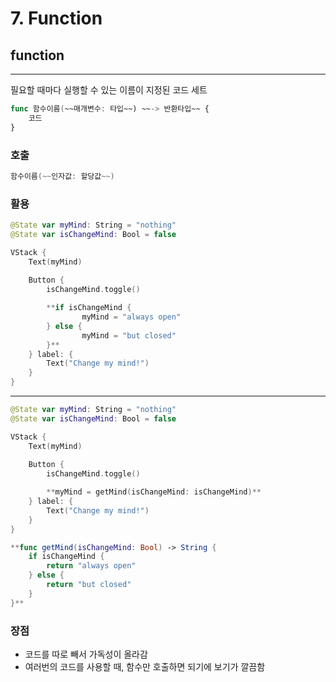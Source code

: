 # 7. Function

## function

---

필요할 때마다 실행할 수 있는 이름이 지정된 코드 세트

```swift
func 함수이름(~~매개변수: 타입~~) ~~-> 반환타입~~ {
    코드
}
```

### 호출

```swift
함수이름(~~인자값: 할당값~~)
```

### 활용

```swift
@State var myMind: String = "nothing"
@State var isChangeMind: Bool = false

VStack {
    Text(myMind)
		
    Button {
        isChangeMind.toggle()

        **if isChangeMind {
                myMind = "always open"
        } else {
                myMind = "but closed"
        }**
    } label: {
        Text("Change my mind!")
    }
}
```

---

```swift
@State var myMind: String = "nothing"
@State var isChangeMind: Bool = false

VStack {
    Text(myMind)
    
    Button {
        isChangeMind.toggle()

        **myMind = getMind(isChangeMind: isChangeMind)**
    } label: {
        Text("Change my mind!")
    }
}

**func getMind(isChangeMind: Bool) -> String {
    if isChangeMind {
        return "always open"
    } else {
        return "but closed"
    }
}**
```

### 장점

- 코드를 따로 빼서 가독성이 올라감
- 여러번의 코드를 사용할 때, 함수만 호출하면 되기에 보기가 깔끔함
